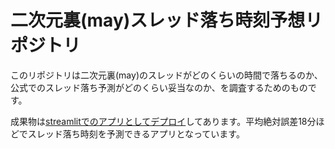 # 二次元裏(may)スレッド落ち時刻予想リポジトリ

このリポジトリは二次元裏(may)のスレッドがどのくらいの時間で落ちるのか、公式でのスレッド落ち予測がどのくらい妥当なのか、を調査するためのものです。

成果物は[streamlitでのアプリとしてデプロイ](https://futaba-lifetime.streamlit.app/)してあります。平均絶対誤差18分ほどでスレッド落ち時刻を予測できるアプリとなっています。
